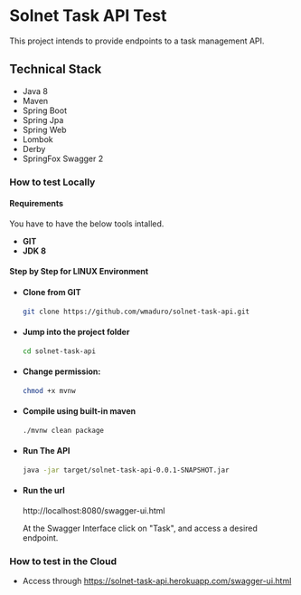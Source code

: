 
# Solnet Task API Test

This project intends to provide endpoints to a task management API.

## Technical Stack
- Java 8
- Maven
- Spring Boot
- Spring Jpa
- Spring Web
- Lombok
- Derby
- SpringFox Swagger 2

### How to test Locally
#### Requirements
You have to have the below tools intalled.
- **GIT**
- **JDK 8**

#### Step by Step for LINUX Environment

- #### Clone from GIT
    ```sh
    git clone https://github.com/wmaduro/solnet-task-api.git
    ```
- #### Jump into the project folder 
    ```sh
    cd solnet-task-api
    ```    
- #### Change permission:
    ```sh
    chmod +x mvnw
    ```  
- #### Compile using built-in maven  
    ```sh
    ./mvnw clean package
    ```
- #### Run The API
    ```sh
    java -jar target/solnet-task-api-0.0.1-SNAPSHOT.jar
    ```          
- #### Run the url 
    http://localhost:8080/swagger-ui.html
    
    At the Swagger Interface click on "Task", and access a desired endpoint.

### How to test in the Cloud
- Access through https://solnet-task-api.herokuapp.com/swagger-ui.html

